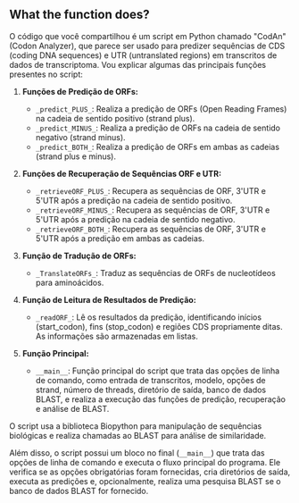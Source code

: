 ## What the function does?

O código que você compartilhou é um script em Python chamado "CodAn" (Codon Analyzer), que parece ser usado para predizer sequências de CDS (coding DNA sequences) e UTR (untranslated regions) em transcritos de dados de transcriptoma. Vou explicar algumas das principais funções presentes no script:

1. **Funções de Predição de ORFs:**
   - `_predict_PLUS_`: Realiza a predição de ORFs (Open Reading Frames) na cadeia de sentido positivo (strand plus).
   - `_predict_MINUS_`: Realiza a predição de ORFs na cadeia de sentido negativo (strand minus).
   - `_predict_BOTH_`: Realiza a predição de ORFs em ambas as cadeias (strand plus e minus).

2. **Funções de Recuperação de Sequências ORF e UTR:**
   - `_retrieveORF_PLUS_`: Recupera as sequências de ORF, 3'UTR e 5'UTR após a predição na cadeia de sentido positivo.
   - `_retrieveORF_MINUS_`: Recupera as sequências de ORF, 3'UTR e 5'UTR após a predição na cadeia de sentido negativo.
   - `_retrieveORF_BOTH_`: Recupera as sequências de ORF, 3'UTR e 5'UTR após a predição em ambas as cadeias.

3. **Função de Tradução de ORFs:**
   - `_TranslateORFs_`: Traduz as sequências de ORFs de nucleotídeos para aminoácidos.

4. **Função de Leitura de Resultados de Predição:**
   - `_readORF_`: Lê os resultados da predição, identificando inícios (start_codon), fins (stop_codon) e regiões CDS propriamente ditas. As informações são armazenadas em listas.

5. **Função Principal:**
   - `__main__`: Função principal do script que trata das opções de linha de comando, como entrada de transcritos, modelo, opções de strand, número de threads, diretório de saída, banco de dados BLAST, e realiza a execução das funções de predição, recuperação e análise de BLAST.

O script usa a biblioteca Biopython para manipulação de sequências biológicas e realiza chamadas ao BLAST para análise de similaridade.

Além disso, o script possui um bloco no final (`__main__`) que trata das opções de linha de comando e executa o fluxo principal do programa. Ele verifica se as opções obrigatórias foram fornecidas, cria diretórios de saída, executa as predições e, opcionalmente, realiza uma pesquisa BLAST se o banco de dados BLAST for fornecido.
